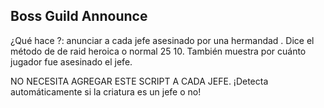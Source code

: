## Boss Guild Announce
¿Qué hace ?: anunciar a cada jefe asesinado por una hermandad . Dice el método de de raid heroica o normal 25  10. También muestra por cuánto jugador fue asesinado el jefe.

NO NECESITA AGREGAR ESTE SCRIPT A CADA JEFE. ¡Detecta automáticamente si la criatura es un jefe o no!

